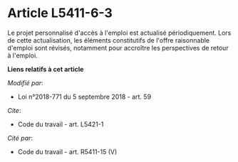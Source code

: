 # Article L5411-6-3

Le projet personnalisé d'accès à l'emploi est actualisé périodiquement. Lors de cette actualisation, les éléments
constitutifs de l'offre raisonnable d'emploi sont révisés, notamment pour accroître les perspectives de retour à l'emploi.

**Liens relatifs à cet article**

_Modifié par_:

  - Loi n°2018-771 du 5 septembre 2018 - art. 59

_Cite_:

  - Code du travail - art. L5421-1

_Cité par_:

  - Code du travail - art. R5411-15 (V)
